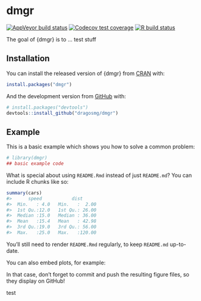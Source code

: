
<!-- README.md is generated from README.Rmd. Please edit that file -->

# dmgr

<!-- badges: start -->

[![AppVeyor build
status](https://ci.appveyor.com/api/projects/status/github/dragosmg/dmgr?branch=master&svg=true)](https://ci.appveyor.com/project/dragosmg/dmgr)
[![Codecov test
coverage](https://codecov.io/gh/dragosmg/dmgr/branch/master/graph/badge.svg)](https://codecov.io/gh/dragosmg/dmgr?branch=master)
[![R build
status](https://github.com/dragosmg/dmgr/workflows/R-CMD-check/badge.svg)](https://github.com/dragosmg/dmgr)
<!-- badges: end -->

The goal of {dmgr} is to … test stuff

## Installation

You can install the released version of {dmgr} from
[CRAN](https://CRAN.R-project.org) with:

``` r
install.packages("dmgr")
```

And the development version from [GitHub](https://github.com/) with:

``` r
# install.packages("devtools")
devtools::install_github("dragosmg/dmgr")
```

## Example

This is a basic example which shows you how to solve a common problem:

``` r
# library(dmgr)
## basic example code
```

What is special about using `README.Rmd` instead of just `README.md`?
You can include R chunks like so:

``` r
summary(cars)
#>      speed           dist       
#>  Min.   : 4.0   Min.   :  2.00  
#>  1st Qu.:12.0   1st Qu.: 26.00  
#>  Median :15.0   Median : 36.00  
#>  Mean   :15.4   Mean   : 42.98  
#>  3rd Qu.:19.0   3rd Qu.: 56.00  
#>  Max.   :25.0   Max.   :120.00
```

You’ll still need to render `README.Rmd` regularly, to keep `README.md`
up-to-date.

You can also embed plots, for example:

In that case, don’t forget to commit and push the resulting figure
files, so they display on GitHub!

test
